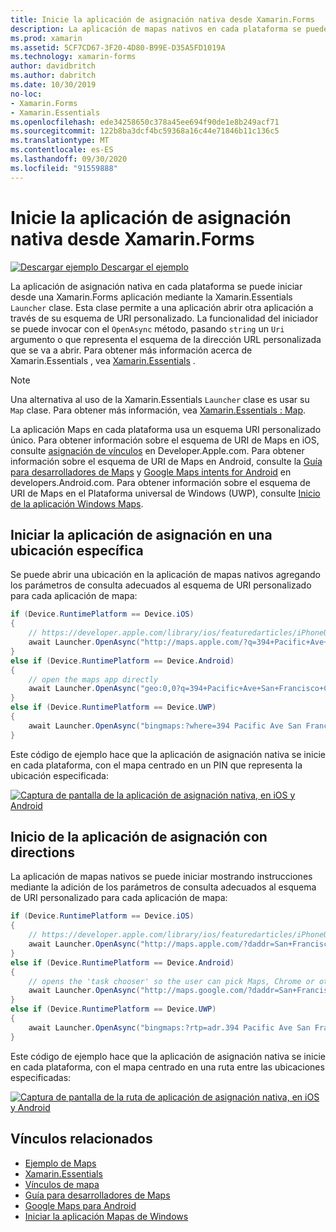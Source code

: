 ```yaml
---
title: Inicie la aplicación de asignación nativa desde Xamarin.Forms
description: La aplicación de mapas nativos en cada plataforma se puede iniciar desde una Xamarin.Forms aplicación mediante la Xamarin.Essentials clase iniciador.
ms.prod: xamarin
ms.assetid: 5CF7CD67-3F20-4D80-B99E-D35A5FD1019A
ms.technology: xamarin-forms
author: davidbritch
ms.author: dabritch
ms.date: 10/30/2019
no-loc:
- Xamarin.Forms
- Xamarin.Essentials
ms.openlocfilehash: ede34258650c378a45ee694f90de1e8b249acf71
ms.sourcegitcommit: 122b8ba3dcf4bc59368a16c44e71846b11c136c5
ms.translationtype: MT
ms.contentlocale: es-ES
ms.lasthandoff: 09/30/2020
ms.locfileid: "91559888"
---
```

# <a name="launch-the-native-map-app-from-no-locxamarinforms"></a>Inicie la aplicación de asignación nativa desde Xamarin.Forms

[![Descargar ejemplo](~/media/shared/download.png) Descargar el ejemplo](https://docs.microsoft.com/samples/xamarin/xamarin-forms-samples/workingwithmaps)

La aplicación de asignación nativa en cada plataforma se puede iniciar desde una Xamarin.Forms aplicación mediante la Xamarin.Essentials `Launcher` clase. Esta clase permite a una aplicación abrir otra aplicación a través de su esquema de URI personalizado. La funcionalidad del iniciador se puede invocar con el `OpenAsync` método, pasando `string` un `Uri` argumento o que representa el esquema de la dirección URL personalizada que se va a abrir. Para obtener más información acerca de Xamarin.Essentials , vea [Xamarin.Essentials](~/essentials/index.md?context=xamarin/xamarin-forms) .

> [!NOTE]
> Una alternativa al uso de la Xamarin.Essentials `Launcher` clase es usar su `Map` clase. Para obtener más información, vea [ Xamarin.Essentials : Map](~/essentials/maps.md?context=xamarin/xamarin-forms).

La aplicación Maps en cada plataforma usa un esquema URI personalizado único. Para obtener información sobre el esquema de URI de Maps en iOS, consulte [asignación de vínculos](https://developer.apple.com/library/archive/featuredarticles/iPhoneURLScheme_Reference/MapLinks/MapLinks.html) en Developer.Apple.com. Para obtener información sobre el esquema de URI de Maps en Android, consulte la [Guía para desarrolladores de Maps](https://developer.android.com/guide/components/intents-common.html#Maps) y [Google Maps intents for Android](https://developers.google.com/maps/documentation/urls/android-intents) en developers.Android.com. Para obtener información sobre el esquema de URI de Maps en el Plataforma universal de Windows (UWP), consulte [Inicio de la aplicación Windows Maps](/windows/uwp/launch-resume/launch-maps-app).

## <a name="launch-the-map-app-at-a-specific-location"></a>Iniciar la aplicación de asignación en una ubicación específica

Se puede abrir una ubicación en la aplicación de mapas nativos agregando los parámetros de consulta adecuados al esquema de URI personalizado para cada aplicación de mapa:

```csharp
if (Device.RuntimePlatform == Device.iOS)
{
    // https://developer.apple.com/library/ios/featuredarticles/iPhoneURLScheme_Reference/MapLinks/MapLinks.html
    await Launcher.OpenAsync("http://maps.apple.com/?q=394+Pacific+Ave+San+Francisco+CA");
}
else if (Device.RuntimePlatform == Device.Android)
{
    // open the maps app directly
    await Launcher.OpenAsync("geo:0,0?q=394+Pacific+Ave+San+Francisco+CA");
}
else if (Device.RuntimePlatform == Device.UWP)
{
    await Launcher.OpenAsync("bingmaps:?where=394 Pacific Ave San Francisco CA");
}
```

Este código de ejemplo hace que la aplicación de asignación nativa se inicie en cada plataforma, con el mapa centrado en un PIN que representa la ubicación especificada:

[![Captura de pantalla de la aplicación de asignación nativa, en iOS y Android](native-map-app-images/location.png "Aplicación de asignación nativa")](native-map-app-images/location-large.png#lightbox "Aplicación de asignación nativa")

## <a name="launch-the-map-app-with-directions"></a>Inicio de la aplicación de asignación con directions

La aplicación de mapas nativos se puede iniciar mostrando instrucciones mediante la adición de los parámetros de consulta adecuados al esquema de URI personalizado para cada aplicación de mapa:

```csharp
if (Device.RuntimePlatform == Device.iOS)
{
    // https://developer.apple.com/library/ios/featuredarticles/iPhoneURLScheme_Reference/MapLinks/MapLinks.html
    await Launcher.OpenAsync("http://maps.apple.com/?daddr=San+Francisco,+CA&saddr=cupertino");
}
else if (Device.RuntimePlatform == Device.Android)
{
    // opens the 'task chooser' so the user can pick Maps, Chrome or other mapping app
    await Launcher.OpenAsync("http://maps.google.com/?daddr=San+Francisco,+CA&saddr=Mountain+View");
}
else if (Device.RuntimePlatform == Device.UWP)
{
    await Launcher.OpenAsync("bingmaps:?rtp=adr.394 Pacific Ave San Francisco CA~adr.One Microsoft Way Redmond WA 98052");
}
```

Este código de ejemplo hace que la aplicación de asignación nativa se inicie en cada plataforma, con el mapa centrado en una ruta entre las ubicaciones especificadas:

[![Captura de pantalla de la ruta de aplicación de asignación nativa, en iOS y Android](native-map-app-images/directions.png "Direcciones de asignación de aplicaciones nativas")](native-map-app-images/directions-large.png#lightbox "Direcciones de asignación de aplicaciones nativas")

## <a name="related-links"></a>Vínculos relacionados

- [Ejemplo de Maps](/samples/xamarin/xamarin-forms-samples/workingwithmaps)
- [Xamarin.Essentials](~/essentials/index.md?context=xamarin/xamarin-forms)
- [Vínculos de mapa](https://developer.apple.com/library/archive/featuredarticles/iPhoneURLScheme_Reference/MapLinks/MapLinks.html)
- [Guía para desarrolladores de Maps](https://developer.android.com/guide/components/intents-common.html#Maps)
- [Google Maps para Android](https://developers.google.com/maps/documentation/)
- [Iniciar la aplicación Mapas de Windows](/windows/uwp/launch-resume/launch-maps-app)